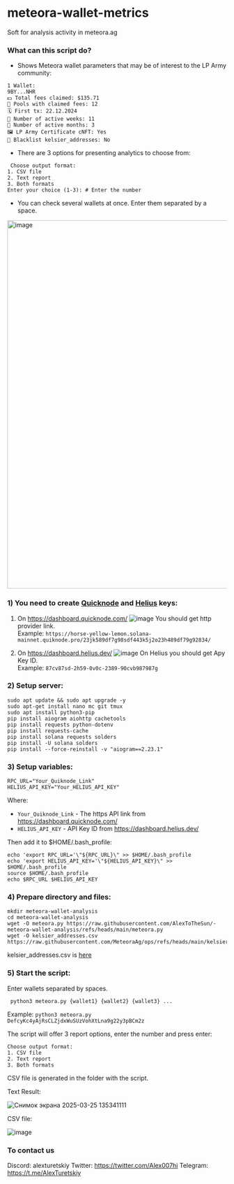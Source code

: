 # meteora-wallet-metrics
Soft for analysis activity in meteora.ag
### What can this script do?
- Shows Meteora wallet parameters that may be of interest to the LP Army community:
```
1 Wallet:
9BY...NHR
💵 Total fees claimed: $135.71
🛀 Pools with claimed fees: 12
🗓 First tx: 22.12.2024
📅 Number of active weeks: 11
📅 Number of active months: 3
🖼 LP Army Certificate сNFT: Yes
🚫 Blacklist kelsier_addresses: No
```
- There are 3 options for presenting analytics to choose from:
```
 Choose output format:
1. CSV file
2. Text report
3. Both formats
Enter your choice (1-3): # Enter the number
```
- You can check several wallets at once. Enter them separated by a space.
<img width="843" alt="image" src="https://github.com/user-attachments/assets/a794e3ed-c2f6-4604-b79a-5412fb5a4c24" />

### 1) You need to create [Quicknode](https://dashboard.quicknode.com/) and [Helius](https://dashboard.helius.dev/) keys:
1) On https://dashboard.quicknode.com/
   ![image](https://github.com/user-attachments/assets/fdecab6e-7f1c-4e3b-b721-6242ec37158e)
You should get http provider link.           
Example: `https://horse-yellow-lemon.solana-mainnet.quiknode.pro/23jk589df7g98sdf443k5j2o23h489df79g92834/`

2) On https://dashboard.helius.dev/
   ![image](https://github.com/user-attachments/assets/6da0663c-5b07-4883-9796-b503540a5600)
On Helius you should get Apy Key ID.           
Example: `87cv87sd-2h59-0v0c-2389-90cvb987987g`

### 2) Setup server:
```
sudo apt update && sudo apt upgrade -y
sudo apt-get install nano mc git tmux
sudo apt install python3-pip
pip install aiogram aiohttp cachetools
pip install requests python-dotenv
pip install requests-cache
pip install solana requests solders
pip install -U solana solders
pip install --force-reinstall -v "aiogram==2.23.1"
```
### 3) Setup variables:
```
RPC_URL="Your_Quiknode_Link"
HELIUS_API_KEY="Your_HELIUS_API_KEY"
```
Where:
- `Your_Quiknode_Link` - The https API link from  https://dashboard.quicknode.com/ 
- `HELIUS_API_KEY` - API Key ID from https://dashboard.helius.dev/
  
Then add it to $HOME/.bash_profile:
```
echo 'export RPC_URL='\"${RPC_URL}\" >> $HOME/.bash_profile
echo 'export HELIUS_API_KEY='\"${HELIUS_API_KEY}\" >> $HOME/.bash_profile
source $HOME/.bash_profile
echo $RPC_URL $HELIUS_API_KEY
```

### 4) Prepare directory and files:
```
mkdir meteora-wallet-analysis
cd meteora-wallet-analysis
wget -O meteora.py https://raw.githubusercontent.com/AlexToTheSun/-meteora-wallet-analysis/refs/heads/main/meteora.py
wget -O kelsier_addresses.csv https://raw.githubusercontent.com/MeteoraAg/ops/refs/heads/main/kelsier_addresses.csv
```
kelsier_addresses.csv is [here](https://github.com/MeteoraAg/ops)

### 5) Start the script:
Enter wallets separated by spaces.
```
 python3 meteora.py {wallet1} {wallet2} {wallet3} ... 
```
Example: `python3 meteora.py DefcyKc4yAjRsCLZjdxWuSUzVohXtLna9g22y3pBCm2z`

The script will offer 3 report options, enter the number and press enter:
```
Choose output format:
1. CSV file
2. Text report
3. Both formats
```
CSV file is generated in the folder with the script.

Text Result:

![Снимок экрана 2025-03-25 135341111](https://github.com/user-attachments/assets/88857d8f-c2e3-425b-8cf7-56441072633b)

CSV file:

![image](https://github.com/user-attachments/assets/a2220ae4-e82b-4362-b4f3-084a535a31fc)

### To contact us
Discord: alexturetskiy
Twitter: https://twitter.com/Alex007hi
Telegram: https://t.me/AlexTuretskiy
